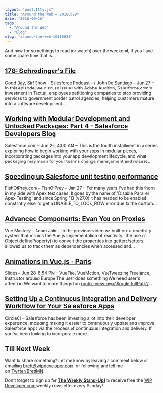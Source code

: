 ```yaml
---
layout: "post.11ty.js"
title: "Around the Web – 20180629"
date: "2018-06-30"
tags: 
  - "Around the Web"
  - "Blog"
slug: "around-the-web-20180629"
---
```


And now for somethings to read (or watch) over the weekend, if you have some spare time that is.

## [178: Schrodinger's File](https://www.gooddaysirpodcast.com/podcast/2018/6/27/178-schrodingers-file)

Good Day, Sir! Show - Salesforce Podcast – / John De Santiago – Jun 27 – In this episode, we discuss issues with Adobe Audition, Salesforce.com's investment in Tact.ai, employees petitioning companies to stop providing services to government border patrol agencies, helping customers mature into a software development…

## [Working with Modular Development and Unlocked Packages: Part 4 - Salesforce Developers Blog](https://developer.salesforce.com/blogs/2018/06/working-with-modular-development-and-unlocked-packages-part-4.html)

Salesforce.com – Jun 26, 4:00 AM – This is the fourth installment in a series exploring how to begin working with your apps in modular pieces, incorporating packages into your app development lifecycle, and what packaging may mean for your team's change management and release…

## [Speeding up Salesforce unit testing performance](http://www.fishofprey.com/2018/06/speeding-up-salesforce-unit-testing.html)

FishOfPrey.com – FishOfPrey – Jun 27 – For many years I've had this thorn in my side with Apex test cases. It goes by the name of 'Disable Parallel Apex Testing' and since Spring '13 (v27.0) it has needed to be enabled constantly else I'd get a UNABLE\_TO\_LOCK\_ROW error due to the custom…

## [Advanced Components: Evan You on Proxies](https://www.vuemastery.com/courses/advanced-components/evan-you-on-proxies/)

Vue Mastery – Adam Jahr – In the previous video we built out a reactivity system that mimics the Vue.js implementation of reactivity. The use of Object.defineProperty() to convert the properties into getters/setters allowed us to track them as dependencies when accessed and…

## [Animations in Vue.js - Paris](http://slides.com/posva/state-animations-paris#/)

Slides – Jun 28, 6:54 PM – VueFire, VueMotion, VueTweezing Freelance, Instructor around Europe The user does something We need user's attention We want to make things fun <transition name='fade' mode='out-in'> <router-view:key='$route.fullPath'/>…

## [Setting Up a Continuous Integration and Delivery Workflow for Your Salesforce Apps](https://www2.circleci.com/cici_workflows_for_sfdx_apps.html)

CircleCI – Salesforce has been investing a lot into their developer experience, including making it easier to continuously update and improve Salesforce apps via the process of continuous integration and delivery. If you've been looking to incorporate more…

## Till Next Week

Want to share something? Let me know by leaving a comment below or emailing [brett@wipdeveloper.com](mailto:brett@wipdeveloper.com)  or following and tell me on [Twitter/BrettMN](https://twitter.com/BrettMN).

Don’t forget to sign up for **[The Weekly Stand-Up!](https://wipdeveloper.wpcomstaging.com/newsletter/)** to receive free the [WIP Developer.com](https://wipdeveloper.wpcomstaging.com/) weekly newsletter every Sunday!
